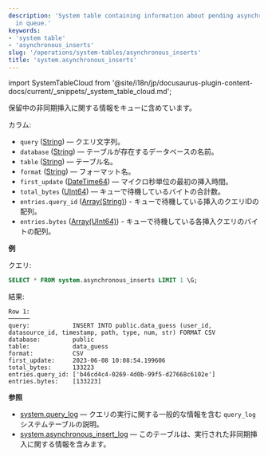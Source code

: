 ```yaml
---
description: 'System table containing information about pending asynchronous inserts
  in queue.'
keywords:
- 'system table'
- 'asynchronous_inserts'
slug: '/operations/system-tables/asynchronous_inserts'
title: 'system.asynchronous_inserts'
---
```


import SystemTableCloud from '@site/i18n/jp/docusaurus-plugin-content-docs/current/_snippets/_system_table_cloud.md';

<SystemTableCloud/>

保留中の非同期挿入に関する情報をキューに含めています。

カラム:

- `query` ([String](../../sql-reference/data-types/string.md)) — クエリ文字列。
- `database` ([String](../../sql-reference/data-types/string.md)) — テーブルが存在するデータベースの名前。
- `table` ([String](../../sql-reference/data-types/string.md)) — テーブル名。
- `format` ([String](/sql-reference/data-types/string.md)) — フォーマット名。
- `first_update` ([DateTime64](../../sql-reference/data-types/datetime64.md)) — マイクロ秒単位の最初の挿入時間。
- `total_bytes` ([UInt64](/sql-reference/data-types/int-uint#integer-ranges)) — キューで待機しているバイトの合計数。
- `entries.query_id` ([Array(String)](../../sql-reference/data-types/array.md)) - キューで待機している挿入のクエリIDの配列。
- `entries.bytes` ([Array(UInt64)](../../sql-reference/data-types/array.md)) - キューで待機している各挿入クエリのバイトの配列。

**例**

クエリ:

```sql
SELECT * FROM system.asynchronous_inserts LIMIT 1 \G;
```

結果:

```text
Row 1:
──────
query:            INSERT INTO public.data_guess (user_id, datasource_id, timestamp, path, type, num, str) FORMAT CSV
database:         public
table:            data_guess
format:           CSV
first_update:     2023-06-08 10:08:54.199606
total_bytes:      133223
entries.query_id: ['b46cd4c4-0269-4d0b-99f5-d27668c6102e']
entries.bytes:    [133223]
```

**参照**

- [system.query_log](/operations/system-tables/query_log) — クエリの実行に関する一般的な情報を含む `query_log` システムテーブルの説明。
- [system.asynchronous_insert_log](/operations/system-tables/asynchronous_insert_log) — このテーブルは、実行された非同期挿入に関する情報を含みます。
